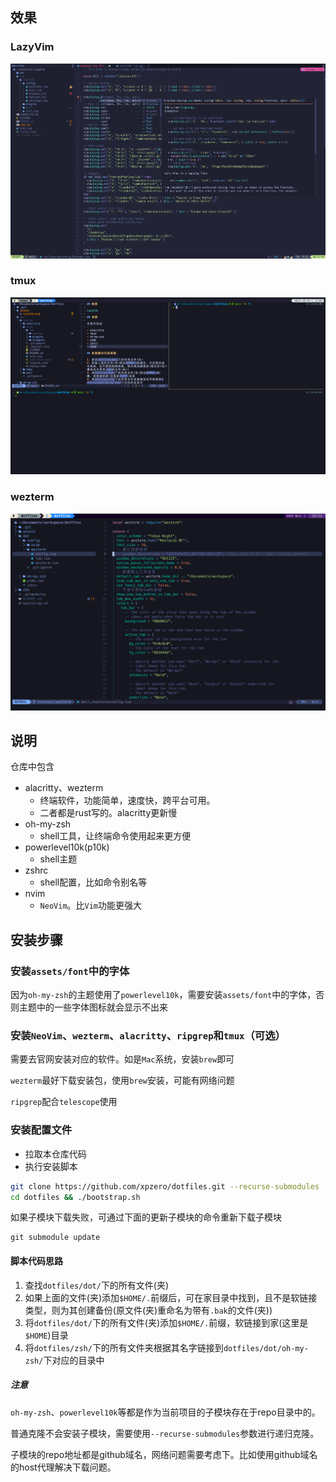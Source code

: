 ## 效果

### LazyVim

![LazyVim](./assets/img/LazyVim.png)

### tmux

![tmux](./assets/img/tmux.png)

### wezterm

![wezterm](./assets/img/wezterm.png)

## 说明

仓库中包含

- alacritty、wezterm
  - 终端软件，功能简单，速度快，跨平台可用。
  - 二者都是rust写的。alacritty更新慢
- oh-my-zsh
  - shell工具，让终端命令使用起来更方便
- powerlevel10k(p10k)
  - shell主题
- zshrc
  - shell配置，比如命令别名等
- nvim
  - `NeoVim`。比`Vim`功能更强大

## 安装步骤

### 安装`assets/font`中的字体

因为`oh-my-zsh`的主题使用了`powerlevel10k`，需要安装`assets/font`中的字体，否则主题中的一些字体图标就会显示不出来

### 安装`NeoVim`、`wezterm`、`alacritty`、`ripgrep`和`tmux`（可选）

需要去官网安装对应的软件。如是`Mac`系统，安装`brew`即可

`wezterm`最好下载安装包，使用`brew`安装，可能有网络问题

`ripgrep`配合`telescope`使用

### 安装配置文件

- 拉取本仓库代码
- 执行安装脚本

```sh
git clone https://github.com/xpzero/dotfiles.git --recurse-submodules
cd dotfiles && ./bootstrap.sh
```

如果子模块下载失败，可通过下面的更新子模块的命令重新下载子模块

```
git submodule update
```

#### 脚本代码思路

1. 查找`dotfiles/dot/`下的所有文件(夹)
2. 如果上面的文件(夹)添加`$HOME/.`前缀后，可在家目录中找到，且不是软链接类型，则为其创建备份(原文件(夹)重命名为带有`.bak`的文件(夹))
3. 将`dotfiles/dot/`下的所有文件(夹)添加`$HOME/.`前缀，软链接到家(这里是`$HOME`)目录
4. 将`dotfiles/zsh/`下的所有文件夹根据其名字链接到`dotfiles/dot/oh-my-zsh/`下对应的目录中

##### 注意

`oh-my-zsh`、`powerlevel10k`等都是作为当前项目的子模块存在于repo目录中的。

普通克隆不会安装子模块，需要使用`--recurse-submodules`参数进行递归克隆。

子模块的repo地址都是github域名，网络问题需要考虑下。比如使用github域名的host代理解决下载问题。
